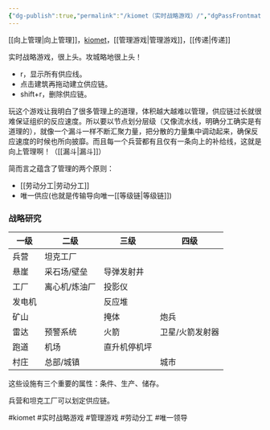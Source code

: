 ```yaml
---
{"dg-publish":true,"permalink":"/kiomet（实时战略游戏）/","dgPassFrontmatter":true,"noteIcon":""}
---
```



[[向上管理\|向上管理]]，[kiomet](https://kiomet.com/)，[[管理游戏\|管理游戏]]，[[传递\|传递]]

实时战略游戏，很上头。攻城略地很上头！

- r，显示所有供应线。
- 点击建筑再拖动建立供应链。
- shift+r，删除供应链。

玩这个游戏让我明白了很多管理上的道理，体积越大越难以管理，供应链过长就很难保证组织的反应速度。所以要以节点划分层级（又像流水线，明确分工确实是有道理的），就像一个漏斗一样不断汇聚力量，把分散的力量集中调动起来，确保反应速度的时候也所向披靡。而且每一个兵营都有且仅有一条向上的补给线，这就是向上管理啊！（[[漏斗\|漏斗]]）

简而言之蕴含了管理的两个原则：
- [[劳动分工\|劳动分工]]
- 唯一供应(也就是传输导向唯一[[等级链\|等级链]])

### 战略研究
| 一级   | 二级          | 三级         | 四级            |
| ------ | ------------- | ------------ | --------------- |
| 兵营   | 坦克工厂      |              |                 |
| 悬崖   | 采石场/壁垒   | 导弹发射井   |                 |
| 工厂   | 离心机/炼油厂 | 投影仪       |                 |
| 发电机 |               | 反应堆       |                 |
| 矿山   |               | 掩体         | 炮兵            |
| 雷达   | 预警系统      | 火箭         | 卫星/火箭发射器 |
| 跑道   | 机场          | 直升机停机坪 |                 |
| 村庄       |        总部/城镇       |              |         城市        |

这些设施有三个重要的属性：条件、生产、储存。

兵营和坦克工厂可以划定供应链。

#kiomet #实时战略游戏 #管理游戏 #劳动分工 #唯一领导